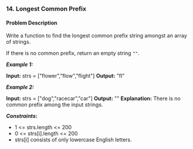 ### 14. Longest Common Prefix

#### Problem Description

Write a function to find the longest common prefix string amongst an array of strings.

If there is no common prefix, return an empty string `""`.

***Example 1:***

**Input:** strs = ["flower","flow","flight"]
**Output:** "fl"

***Example 2:***

**Input:** strs = ["dog","racecar","car"]
**Output:** ""
**Explanation:** There is no common prefix among the input strings.
 
***Constraints:***
- 1 <= strs.length <= 200
- 0 <= strs[i].length <= 200
- strs[i] consists of only lowercase English letters.